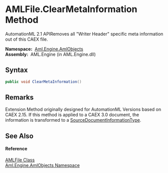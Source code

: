 AMLFile.ClearMetaInformation Method
===================================
AutomationML 2.1 APIRemoves all "Writer Header" specific meta information out of this CAEX file.

  **Namespace:**  [Aml.Engine.AmlObjects][1]  
  **Assembly:**  AML.Engine (in AML.Engine.dll)

Syntax
------

```csharp
public void ClearMetaInformation()
```


Remarks
-------
 Extension Method originally designed for AutomationML Versions based on CAEX 2.15. If this method is applied to a CAEX 3.0 document, the information is transformed to a [SourceDocumentInformationType][2]. 

See Also
--------

#### Reference
[AMLFile Class][3]  
[Aml.Engine.AmlObjects Namespace][1]  

[1]: ../README.md
[2]: ../../Aml.Engine.CAEX/SourceDocumentInformationType/README.md
[3]: README.md
[4]: https://www.automationml.org
[5]: ../../icons/logoShade.png